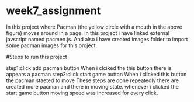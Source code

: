 # week7_assignment
In this project  where Pacman (the yellow circle with a mouth in the above figure) moves around in a page.
In this project i have linked external javscript named pacmen.js.
And also i have created images folder to import some pacman images for this project.

#Steps to run this project

step1:click add pacman button
   When i clciked the this button there is appears  a pacman 
step2:click start game button
   When i clicked this button the pacman staeted to move 
These steps are done repeatedly there are created more pacman and there in moving state.
whenever i clicked the start game button moving speed was increased for every click.
